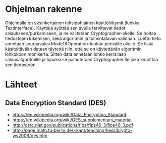 # Ohjelman rakenne
Ohjelmalla on yksinkertainen teksipohjainen käyttöliittymä (luokka TextInterface). 
Käyttäjä syöttää sen avulla tarvittavat tiedot salaukseen/purkamiseen, ja ne välitetään
Cryptographer-oliolle. Se hoitaa tiedostojen lukemisen, sekä algoritmin ja toimintatavan valinnan.
Luettu tieto annetaan seuraavaksi ModeOfOperation-luokan perivälle oliolle. Se lisää käsiteltävään
dataan täytettä niin, että se on käytettävän algoritmin lohkokoon monikerta. Sitten data annetaan 
lohko kerrallaan salausalgoritmille ja lopuksi se palautetaan Cryptographer:lle joka kirjoittaa
sen tiedostoon.

# Lähteet
## Data Encryption Standard (DES)
* https://en.wikipedia.org/wiki/Data_Encryption_Standard
* https://en.wikipedia.org/wiki/DES_supplementary_material
* http://csrc.nist.gov/publications/fips/fips46-3/fips46-3.pdf
* http://page.math.tu-berlin.de/~kant/teaching/hess/krypto-ws2006/des.htm
